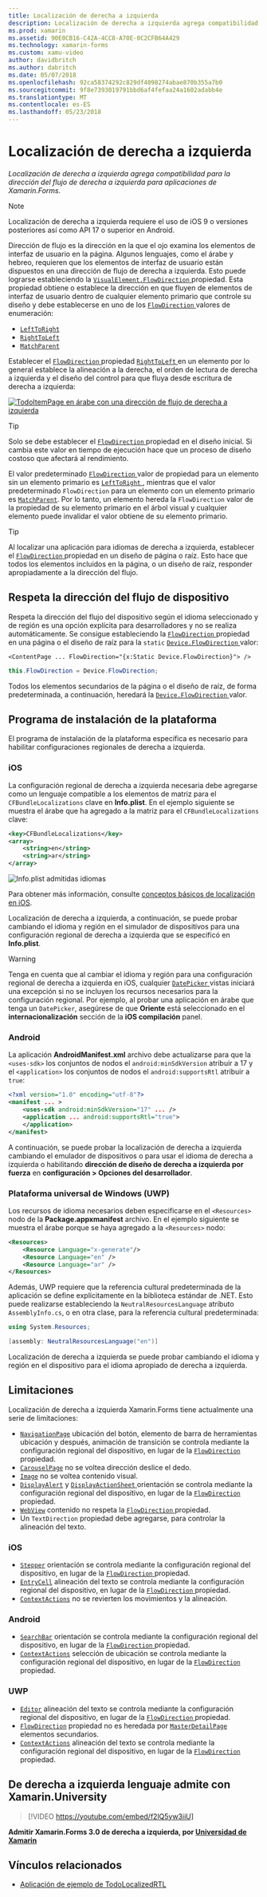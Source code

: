 ```yaml
---
title: Localización de derecha a izquierda
description: Localización de derecha a izquierda agrega compatibilidad para la dirección del flujo de derecha a izquierda para aplicaciones de Xamarin.Forms.
ms.prod: xamarin
ms.assetid: 90E0CB16-C42A-4CC8-A70E-0C2CFB64A429
ms.technology: xamarin-forms
ms.custom: xamu-video
author: davidbritch
ms.author: dabritch
ms.date: 05/07/2018
ms.openlocfilehash: 92ca58374292c829df4098274abae870b355a7b0
ms.sourcegitcommit: 9f8e7393019791bbd6af4fefaa24a1602adabb4e
ms.translationtype: MT
ms.contentlocale: es-ES
ms.lasthandoff: 05/23/2018
---
```

# <a name="right-to-left-localization"></a>Localización de derecha a izquierda

_Localización de derecha a izquierda agrega compatibilidad para la dirección del flujo de derecha a izquierda para aplicaciones de Xamarin.Forms._

> [!NOTE]
> Localización de derecha a izquierda requiere el uso de iOS 9 o versiones posteriores así como API 17 o superior en Android.

Dirección de flujo es la dirección en la que el ojo examina los elementos de interfaz de usuario en la página. Algunos lenguajes, como el árabe y hebreo, requieren que los elementos de interfaz de usuario están dispuestos en una dirección de flujo de derecha a izquierda. Esto puede lograrse estableciendo la [ `VisualElement.FlowDirection` ](xref:Xamarin.Forms.VisualElement.FlowDirection) propiedad. Esta propiedad obtiene o establece la dirección en que fluyen de elementos de interfaz de usuario dentro de cualquier elemento primario que controle su diseño y debe establecerse en uno de los [ `FlowDirection` ](xref:Xamarin.Forms.FlowDirection) valores de enumeración:

- [`LeftToRight`](xref:Xamarin.Forms.FlowDirection.LeftToRight)
- [`RightToLeft`](xref:Xamarin.Forms.FlowDirection.RightToLeft)
- [`MatchParent`](xref:Xamarin.Forms.FlowDirection.MatchParent)

Establecer el [ `FlowDirection` ](xref:Xamarin.Forms.VisualElement.FlowDirection) propiedad [ `RightToLeft` ](xref:Xamarin.Forms.FlowDirection.RightToLeft) en un elemento por lo general establece la alineación a la derecha, el orden de lectura de derecha a izquierda y el diseño del control para que fluya desde escritura de derecha a izquierda:

[![TodoItemPage en árabe con una dirección de flujo de derecha a izquierda](rtl-images/TodoItemPage-Arabic.png "TodoItemPage en árabe con una dirección de flujo de derecha a izquierda")](rtl-images/TodoItemPage-Arabic-Large.png#lightbox "TodoItemPage en árabe con una dirección de flujo de derecha a izquierda")

> [!TIP]
> Solo se debe establecer el [ `FlowDirection` ](xref:Xamarin.Forms.VisualElement.FlowDirection) propiedad en el diseño inicial. Si cambia este valor en tiempo de ejecución hace que un proceso de diseño costoso que afectará al rendimiento.

El valor predeterminado [ `FlowDirection` ](xref:Xamarin.Forms.VisualElement.FlowDirection) valor de propiedad para un elemento sin un elemento primario es [ `LeftToRight` ](xref:Xamarin.Forms.FlowDirection.LeftToRight), mientras que el valor predeterminado `FlowDirection` para un elemento con un elemento primario es [ `MatchParent`](xref:Xamarin.Forms.FlowDirection.MatchParent). Por lo tanto, un elemento hereda la `FlowDirection` valor de la propiedad de su elemento primario en el árbol visual y cualquier elemento puede invalidar el valor obtiene de su elemento primario.

> [!TIP]
> Al localizar una aplicación para idiomas de derecha a izquierda, establecer el [ `FlowDirection` ](xref:Xamarin.Forms.VisualElement.FlowDirection) propiedad en un diseño de página o raíz. Esto hace que todos los elementos incluidos en la página, o un diseño de raíz, responder apropiadamente a la dirección del flujo.

## <a name="respecting-device-flow-direction"></a>Respeta la dirección del flujo de dispositivo

Respeta la dirección del flujo del dispositivo según el idioma seleccionado y de región es una opción explícita para desarrolladores y no se realiza automáticamente. Se consigue estableciendo la [ `FlowDirection` ](xref:Xamarin.Forms.VisualElement.FlowDirection) propiedad en una página o el diseño de raíz para la `static` [ `Device.FlowDirection` ](xref:Xamarin.Forms.Device.FlowDirection) valor:

```xaml
<ContentPage ... FlowDirection="{x:Static Device.FlowDirection}"> />
```

```csharp
this.FlowDirection = Device.FlowDirection;
```

Todos los elementos secundarios de la página o el diseño de raíz, de forma predeterminada, a continuación, heredará la [ `Device.FlowDirection` ](xref:Xamarin.Forms.Device.FlowDirection) valor.

## <a name="platform-setup"></a>Programa de instalación de la plataforma

El programa de instalación de la plataforma específica es necesario para habilitar configuraciones regionales de derecha a izquierda.

### <a name="ios"></a>iOS

La configuración regional de derecha a izquierda necesaria debe agregarse como un lenguaje compatible a los elementos de matriz para el `CFBundleLocalizations` clave en **Info.plist**. En el ejemplo siguiente se muestra el árabe que ha agregado a la matriz para el `CFBundleLocalizations` clave:

```xml
<key>CFBundleLocalizations</key>
<array>
    <string>en</string>
    <string>ar</string>
</array>
```

![Info.plist admitidas idiomas](rtl-images/ios-locales.png "Info.plist los idiomas compatibles")

Para obtener más información, consulte [conceptos básicos de localización en iOS](https://docs.microsoft.com/en-gb/xamarin/ios/app-fundamentals/localization/#localization-basics-in-ios).

Localización de derecha a izquierda, a continuación, se puede probar cambiando el idioma y región en el simulador de dispositivos para una configuración regional de derecha a izquierda que se especificó en **Info.plist**.

> [!WARNING]
> Tenga en cuenta que al cambiar el idioma y región para una configuración regional de derecha a izquierda en iOS, cualquier [ `DatePicker` ](xref:Xamarin.Forms.DatePicker) vistas iniciará una excepción si no se incluyen los recursos necesarios para la configuración regional. Por ejemplo, al probar una aplicación en árabe que tenga un `DatePicker`, asegúrese de que **Oriente** está seleccionado en el **internacionalización** sección de la **iOS compilación** panel.

### <a name="android"></a>Android

La aplicación **AndroidManifest.xml** archivo debe actualizarse para que la `<uses-sdk>` los conjuntos de nodos el `android:minSdkVersion` atribuir a 17 y el `<application>` los conjuntos de nodos el `android:supportsRtl` atribuir a `true`:

```xml
<?xml version="1.0" encoding="utf-8"?>
<manifest ... >
    <uses-sdk android:minSdkVersion="17" ... />
    <application ... android:supportsRtl="true">
    </application>
</manifest>
```

A continuación, se puede probar la localización de derecha a izquierda cambiando el emulador de dispositivos o para usar el idioma de derecha a izquierda o habilitando **dirección de diseño de derecha a izquierda por fuerza** en **configuración > Opciones del desarrollador**.

### <a name="universal-windows-platform-uwp"></a>Plataforma universal de Windows (UWP)

Los recursos de idioma necesarios deben especificarse en el `<Resources>` nodo de la **Package.appxmanifest** archivo. En el ejemplo siguiente se muestra el árabe porque se haya agregado a la `<Resources>` nodo:

```xml
<Resources>
    <Resource Language="x-generate"/>
    <Resource Language="en" />
    <Resource Language="ar" />
</Resources>
```

Además, UWP requiere que la referencia cultural predeterminada de la aplicación se define explícitamente en la biblioteca estándar de .NET. Esto puede realizarse estableciendo la `NeutralResourcesLanguage` atributo `AssemblyInfo.cs`, o en otra clase, para la referencia cultural predeterminada:

```csharp
using System.Resources;

[assembly: NeutralResourcesLanguage("en")]
```

Localización de derecha a izquierda se puede probar cambiando el idioma y región en el dispositivo para el idioma apropiado de derecha a izquierda.

## <a name="limitations"></a>Limitaciones

Localización de derecha a izquierda Xamarin.Forms tiene actualmente una serie de limitaciones:

- [`NavigationPage`](xref:Xamarin.Forms.NavigationPage) ubicación del botón, elemento de barra de herramientas ubicación y después, animación de transición se controla mediante la configuración regional del dispositivo, en lugar de la [ `FlowDirection` ](xref:Xamarin.Forms.VisualElement.FlowDirection) propiedad.
- [`CarouselPage`](xref:Xamarin.Forms.CarouselPage) no se voltea dirección deslice el dedo.
- [`Image`](xref:Xamarin.Forms.Image) no se voltea contenido visual.
- [`DisplayAlert`](https://developer.xamarin.com/api/member/Xamarin.Forms.Page.DisplayAlert/p/System.String/System.String/System.String/) y [ `DisplayActionSheet` ](https://developer.xamarin.com/api/member/Xamarin.Forms.Page.DisplayActionSheet/p/System.String/System.String/System.String/System.String[]/) orientación se controla mediante la configuración regional del dispositivo, en lugar de la [ `FlowDirection` ](xref:Xamarin.Forms.VisualElement.FlowDirection) propiedad.
- [`WebView`](xref:Xamarin.Forms.WebView) contenido no respeta la [ `FlowDirection` ](xref:Xamarin.Forms.VisualElement.FlowDirection) propiedad.
- Un `TextDirection` propiedad debe agregarse, para controlar la alineación del texto.

### <a name="ios"></a>iOS

- [`Stepper`](xref:Xamarin.Forms.Stepper) orientación se controla mediante la configuración regional del dispositivo, en lugar de la [ `FlowDirection` ](xref:Xamarin.Forms.VisualElement.FlowDirection) propiedad.
- [`EntryCell`](xref:Xamarin.Forms.EntryCell) alineación del texto se controla mediante la configuración regional del dispositivo, en lugar de la [ `FlowDirection` ](xref:Xamarin.Forms.VisualElement.FlowDirection) propiedad.
- [`ContextActions`](xref:Xamarin.Forms.Cell.ContextActions) no se revierten los movimientos y la alineación.

### <a name="android"></a>Android

- [`SearchBar`](xref:Xamarin.Forms.SearchBar) orientación se controla mediante la configuración regional del dispositivo, en lugar de la [ `FlowDirection` ](xref:Xamarin.Forms.VisualElement.FlowDirection) propiedad.
- [`ContextActions`](xref:Xamarin.Forms.Cell.ContextActions) selección de ubicación se controla mediante la configuración regional del dispositivo, en lugar de la [ `FlowDirection` ](xref:Xamarin.Forms.VisualElement.FlowDirection) propiedad.

### <a name="uwp"></a>UWP

- [`Editor`](xref:Xamarin.Forms.Editor) alineación del texto se controla mediante la configuración regional del dispositivo, en lugar de la [ `FlowDirection` ](xref:Xamarin.Forms.VisualElement.FlowDirection) propiedad.
- [`FlowDirection`](xref:Xamarin.Forms.VisualElement.FlowDirection) propiedad no es heredada por [ `MasterDetailPage` ](xref:Xamarin.Forms.MasterDetailPage) elementos secundarios.
- [`ContextActions`](xref:Xamarin.Forms.Cell.ContextActions) alineación del texto se controla mediante la configuración regional del dispositivo, en lugar de la [ `FlowDirection` ](xref:Xamarin.Forms.VisualElement.FlowDirection) propiedad.

## <a name="right-to-left-language-support-with-xamarinuniversity"></a>De derecha a izquierda lenguaje admite con Xamarin.University

> [!VIDEO https://youtube.com/embed/f2lQ5yw3iiU]

**Admitir Xamarin.Forms 3.0 de derecha a izquierda, por [Universidad de Xamarin](https://university.xamarin.com/)**

## <a name="related-links"></a>Vínculos relacionados

- [Aplicación de ejemplo de TodoLocalizedRTL](https://developer.xamarin.com/samples/xamarin-forms/TodoLocalizedRTL/)

